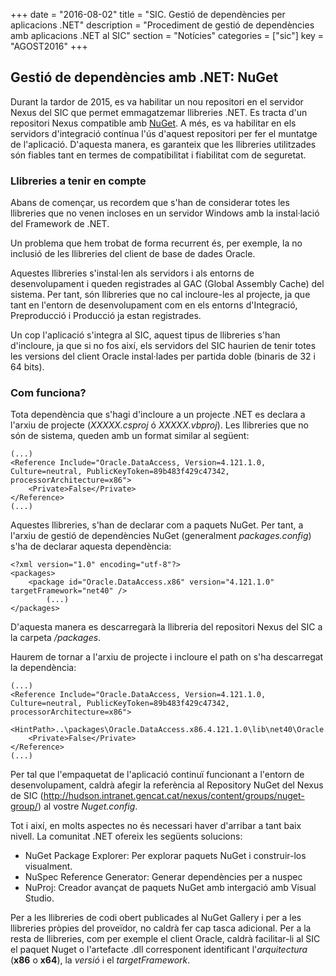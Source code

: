 +++
date        = "2016-08-02"
title       = "SIC. Gestió de dependències per aplicacions .NET"
description = "Procediment de gestió de dependències amb aplicacions .NET al SIC"
section     = "Notícies"
categories  = ["sic"]
key         = "AGOST2016"
+++

## Gestió de dependències amb .NET: NuGet

Durant la tardor de 2015, es va habilitar un nou repositori en el servidor Nexus del SIC que permet emmagatzemar llibreries .NET. Es tracta d'un repositori Nexus compatible amb [NuGet](https://www.nuget.org/). A més, es va habilitar en els servidors d'integració contínua l'ús d'aquest repositori per fer el muntatge de l'aplicació. D'aquesta manera, es garanteix que les llibreries utilitzades són fiables tant en termes de compatibilitat i fiabilitat com de seguretat.

### Llibreries a tenir en compte

Abans de començar, us recordem que s'han de considerar totes les llibreries que no venen incloses en un servidor Windows amb la instal·lació del Framework de .NET.

Un problema que hem trobat de forma recurrent és, per exemple, la no inclusió de les llibreries del client de base de dades Oracle.

Aquestes llibreries s'instal·len als servidors i als entorns de desenvolupament i queden registrades al GAC (Global Assembly Cache) del sistema. Per tant, són llibreries que no cal incloure-les al projecte, ja que tant en l'entorn de desenvolupament com en els entorns d'Integració, Preproducció i Producció ja estan registrades.

Un cop l'aplicació s'integra al SIC, aquest tipus de llibreries s'han d'incloure, ja que si no fos així, els servidors del SIC haurien de tenir totes les versions del client Oracle instal·lades per partida doble (binaris de 32 i 64 bits).

### Com funciona?

Tota dependència que s'hagi d'incloure a un projecte .NET es declara a l'arxiu de projecte (_XXXXX.csproj_ ó _XXXXX.vbproj_). Les llibreries que no són de sistema, queden amb un format similar al següent:

	(...)
    <Reference Include="Oracle.DataAccess, Version=4.121.1.0, Culture=neutral, PublicKeyToken=89b483f429c47342, processorArchitecture=x86">
		<Private>False</Private>
    </Reference>
    (...)

Aquestes llibreries, s'han de declarar com a paquets NuGet. Per tant, a l'arxiu de gestió de dependències NuGet (generalment _packages.config_) s'ha de declarar aquesta dependència:

    <?xml version="1.0" encoding="utf-8"?>
    <packages>
        <package id="Oracle.DataAccess.x86" version="4.121.1.0" targetFramework="net40" />
			(...)
    </packages>

D'aquesta manera es descarregarà la llibreria del repositori Nexus del SIC a la carpeta _/packages_.

Haurem de tornar a l'arxiu de projecte i incloure el path on s'ha descarregat la dependència:

	(...)
    <Reference Include="Oracle.DataAccess, Version=4.121.1.0, Culture=neutral, PublicKeyToken=89b483f429c47342, processorArchitecture=x86">
		<HintPath>..\packages\Oracle.DataAccess.x86.4.121.1.0\lib\net40\Oracle.DataAccess.dll</HintPath>
		<Private>False</Private>
    </Reference>
    (...)

Per tal que l'empaquetat de l'aplicació continuï funcionant a l'entorn de desenvolupament, caldrà afegir la referència al Repository NuGet del Nexus de SIC (http://hudson.intranet.gencat.cat/nexus/content/groups/nuget-group/) al vostre _Nuget.config_.

Tot i així, en molts aspectes no és necessari haver d'arribar a tant baix nivell. La comunitat .NET ofereix les següents solucions:

* NuGet Package Explorer: Per explorar paquets NuGet i construir-los visualment.
* NuSpec Reference Generator: Generar dependències per a nuspec
* NuProj: Creador avançat de paquets NuGet amb intergació amb Visual Studio.

Per a les llibreries de codi obert publicades al NuGet Gallery i per a les llibreries pròpies del proveïdor, no caldrà fer cap tasca adicional. Per a la resta de llibreries, com per exemple el client Oracle, caldrà facilitar-li al SIC el paquet Nuget o l'artefacte .dll corresponent identificant l'*arquitectura* (**x86** o **x64**), la *versió* i el *targetFramework*.
